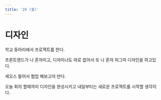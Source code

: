 ```yaml
---
title: '29 (월)'
---
```


# 디자인

학교 동아리에서 프로젝트를 한다.

프론트엔드가 나 혼자이고, 디자이너도 따로 없어서 또 나 혼자 피그마 디자인을 하고있다.

세오스 들어서 협업 해보고야 만다.

오늘 회의 할때까지 디자인을 완성시키고 내일부터는 새로운 프로젝트를 시작할 생각이다.
